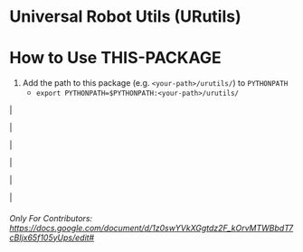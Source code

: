 # Universal Robot Utils (URutils)

# How to Use THIS-PACKAGE
1. Add the path to this package (e.g. `<your-path>/urutils/`) to `PYTHONPATH` 
    - `export PYTHONPATH=$PYTHONPATH:<your-path>/urutils/` 


|

|

|

|

|

| 


###### Only For Contributors: https://docs.google.com/document/d/1z0swYVkXGgtdz2F_kOrvMTWBbdT7cBIjx65f105yUps/edit# 
